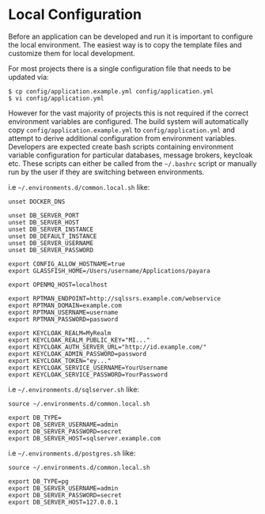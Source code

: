 # Local Configuration

Before an application can be developed and run it is important to configure the local environment.
The easiest way is to copy the template files and customize them for local development.

For most projects there is a single configuration file that needs to be updated via:

    $ cp config/application.example.yml config/application.yml
    $ vi config/application.yml

However for the vast majority of projects this is not required if the correct environment variables are
configured. The build system will automatically copy `config/application.example.yml` to `config/application.yml`
and attempt to derive additional configuration from environment variables. Developers are expected create bash
scripts containing environment variable configuration for particular databases, message brokers, keycloak etc.
These scripts can either be called from the `~/.bashrc` script or manually run by the user if they are switching
between environments.

i.e `~/.environments.d/common.local.sh` like:

    unset DOCKER_DNS

    unset DB_SERVER_PORT
    unset DB_SERVER_HOST
    unset DB_SERVER_INSTANCE
    unset DB_DEFAULT_INSTANCE
    unset DB_SERVER_USERNAME
    unset DB_SERVER_PASSWORD

    export CONFIG_ALLOW_HOSTNAME=true
    export GLASSFISH_HOME=/Users/username/Applications/payara

    export OPENMQ_HOST=localhost

    export RPTMAN_ENDPOINT=http://sqlssrs.example.com/webservice
    export RPTMAN_DOMAIN=example.com
    export RPTMAN_USERNAME=username
    export RPTMAN_PASSWORD=password

    export KEYCLOAK_REALM=MyRealm
    export KEYCLOAK_REALM_PUBLIC_KEY="MI..."
    export KEYCLOAK_AUTH_SERVER_URL="http://id.example.com/"
    export KEYCLOAK_ADMIN_PASSWORD=password
    export KEYCLOAK_TOKEN="ey..."
    export KEYCLOAK_SERVICE_USERNAME=YourUsername
    export KEYCLOAK_SERVICE_PASSWORD=YourPassword

i.e `~/.environments.d/sqlserver.sh` like:

    source ~/.environments.d/common.local.sh

    export DB_TYPE=
    export DB_SERVER_USERNAME=admin
    export DB_SERVER_PASSWORD=secret
    export DB_SERVER_HOST=sqlserver.example.com

i.e `~/.environments.d/postgres.sh` like:

    source ~/.environments.d/common.local.sh

    export DB_TYPE=pg
    export DB_SERVER_USERNAME=admin
    export DB_SERVER_PASSWORD=secret
    export DB_SERVER_HOST=127.0.0.1
